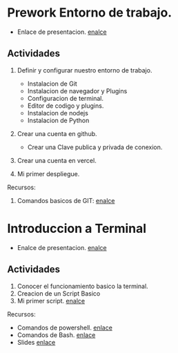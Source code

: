 # Prework Entorno de trabajo.
- Enlace de presentacion. [enalce](https://contents-pasantia.github.io/content1/Slides/Prework.html)
## Actividades 
1.  Definir y configurar nuestro entorno de trabajo.
    - Instalacion de Git
    - Instalacion de navegador y Plugins
    - Configuracion de terminal.
    - Editor de codigo y plugins.
    - Instalacion de nodejs
    - Instalacion de Python

2. Crear una cuenta en github.
    - Crear una Clave publica y privada de conexion. 

3. Crear una cuenta en vercel. 
4. Mi primer despliegue.

Recursos:
1. Comandos basicos de GIT: [enalce](./Resource/Git.md)

# Introduccion a Terminal

- Enalce de presentacion. [enalce](https://contents-pasantia.github.io/content1/Slides/Terminal.html)

## Actividades
1. Conocer el funcionamiento basico la terminal.
2. Creacion de un Script Basico
3. Mi primer script. [enalce](./Resource/MyfirstScript.md)


Recursos:
- Comandos de powershell. [enlace](./Resource/Powershell.md)
- Comandos de Bash. [enlace](./Resource/Bash.md)
- Slides [enlace](https://contents-pasantia.github.io/content1/index.html)